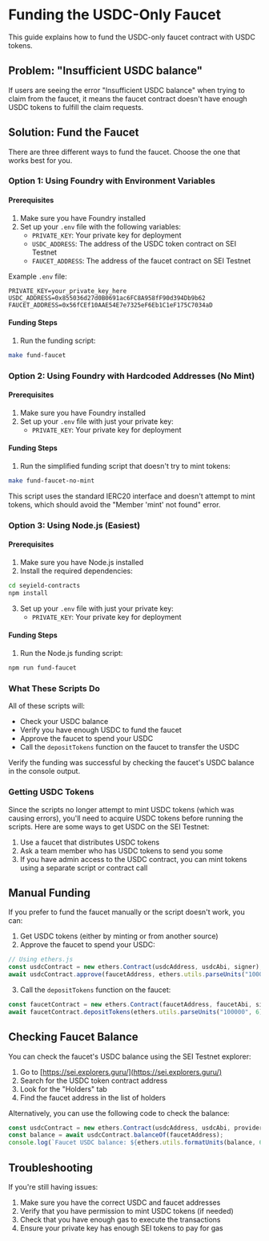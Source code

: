 # Funding the USDC-Only Faucet

This guide explains how to fund the USDC-only faucet contract with USDC tokens.

## Problem: "Insufficient USDC balance"

If users are seeing the error "Insufficient USDC balance" when trying to claim from the faucet, it means the faucet contract doesn't have enough USDC tokens to fulfill the claim requests.

## Solution: Fund the Faucet

There are three different ways to fund the faucet. Choose the one that works best for you.

### Option 1: Using Foundry with Environment Variables

#### Prerequisites

1. Make sure you have Foundry installed
2. Set up your `.env` file with the following variables:
   - `PRIVATE_KEY`: Your private key for deployment
   - `USDC_ADDRESS`: The address of the USDC token contract on SEI Testnet
   - `FAUCET_ADDRESS`: The address of the faucet contract on SEI Testnet

Example `.env` file:
```
PRIVATE_KEY=your_private_key_here
USDC_ADDRESS=0x855036d27d0B0691ac6FC8A958fF90d394Db9b62
FAUCET_ADDRESS=0x56fCEf10AAE54E7e7325eF6Eb1C1eF175C7034aD
```

#### Funding Steps

1. Run the funding script:

```bash
make fund-faucet
```

### Option 2: Using Foundry with Hardcoded Addresses (No Mint)

#### Prerequisites

1. Make sure you have Foundry installed
2. Set up your `.env` file with just your private key:
   - `PRIVATE_KEY`: Your private key for deployment

#### Funding Steps

1. Run the simplified funding script that doesn't try to mint tokens:

```bash
make fund-faucet-no-mint
```

This script uses the standard IERC20 interface and doesn't attempt to mint tokens, which should avoid the "Member 'mint' not found" error.

### Option 3: Using Node.js (Easiest)

#### Prerequisites

1. Make sure you have Node.js installed
2. Install the required dependencies:

```bash
cd seyield-contracts
npm install
```

3. Set up your `.env` file with just your private key:
   - `PRIVATE_KEY`: Your private key for deployment

#### Funding Steps

1. Run the Node.js funding script:

```bash
npm run fund-faucet
```

### What These Scripts Do

All of these scripts will:
- Check your USDC balance
- Verify you have enough USDC to fund the faucet
- Approve the faucet to spend your USDC
- Call the `depositTokens` function on the faucet to transfer the USDC

Verify the funding was successful by checking the faucet's USDC balance in the console output.

### Getting USDC Tokens

Since the scripts no longer attempt to mint USDC tokens (which was causing errors), you'll need to acquire USDC tokens before running the scripts. Here are some ways to get USDC on the SEI Testnet:

1. Use a faucet that distributes USDC tokens
2. Ask a team member who has USDC tokens to send you some
3. If you have admin access to the USDC contract, you can mint tokens using a separate script or contract call

## Manual Funding

If you prefer to fund the faucet manually or the script doesn't work, you can:

1. Get USDC tokens (either by minting or from another source)
2. Approve the faucet to spend your USDC:

```javascript
// Using ethers.js
const usdcContract = new ethers.Contract(usdcAddress, usdcAbi, signer);
await usdcContract.approve(faucetAddress, ethers.utils.parseUnits("100000", 6));
```

3. Call the `depositTokens` function on the faucet:

```javascript
const faucetContract = new ethers.Contract(faucetAddress, faucetAbi, signer);
await faucetContract.depositTokens(ethers.utils.parseUnits("100000", 6));
```

## Checking Faucet Balance

You can check the faucet's USDC balance using the SEI Testnet explorer:

1. Go to [https://sei.explorers.guru/](https://sei.explorers.guru/)
2. Search for the USDC token contract address
3. Look for the "Holders" tab
4. Find the faucet address in the list of holders

Alternatively, you can use the following code to check the balance:

```javascript
const usdcContract = new ethers.Contract(usdcAddress, usdcAbi, provider);
const balance = await usdcContract.balanceOf(faucetAddress);
console.log(`Faucet USDC balance: ${ethers.utils.formatUnits(balance, 6)} USDC`);
```

## Troubleshooting

If you're still having issues:

1. Make sure you have the correct USDC and faucet addresses
2. Verify that you have permission to mint USDC tokens (if needed)
3. Check that you have enough gas to execute the transactions
4. Ensure your private key has enough SEI tokens to pay for gas
